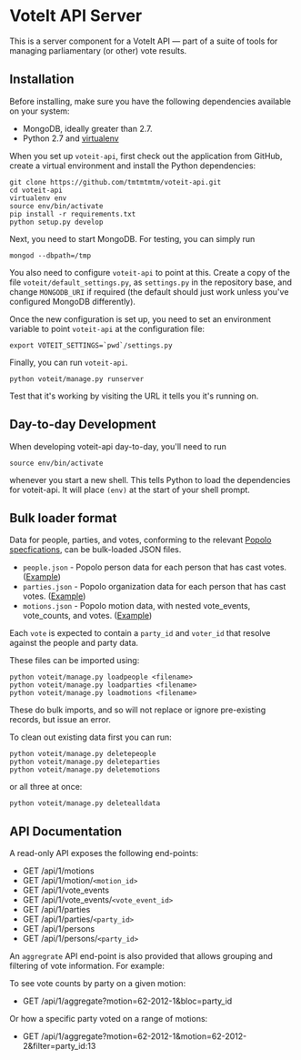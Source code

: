 # VoteIt API Server

This is a server component for a VoteIt API — part of a suite of tools for managing parliamentary (or other) vote results. 

## Installation 

Before installing, make sure you have the following dependencies available on your system:

* MongoDB, ideally greater than 2.7.
* Python 2.7 and [virtualenv](http://www.virtualenv.org/en/latest/)

When you set up  ``voteit-api``, first check out the application from GitHub,
create a virtual environment and install the Python dependencies:

    git clone https://github.com/tmtmtmtm/voteit-api.git
    cd voteit-api
    virtualenv env
    source env/bin/activate
    pip install -r requirements.txt
    python setup.py develop

Next, you need to start MongoDB. For testing, you can simply run

    mongod --dbpath=/tmp

You also need to configure ``voteit-api`` to point at this. Create a copy of the file ``voteit/default_settings.py``, as ``settings.py`` in the repository base, and change ``MONGODB_URI`` if required (the default should just work unless you've configured MongoDB differently).

Once the new configuration is set up, you need to set an environment variable to point ``voteit-api`` at the configuration file:

    export VOTEIT_SETTINGS=`pwd`/settings.py

Finally, you can run ``voteit-api``. 

    python voteit/manage.py runserver 

Test that it's working by visiting the URL it tells you it's running on. 

## Day-to-day Development

When developing voteit-api day-to-day, you'll need to run

    source env/bin/activate

whenever you start a new shell. This tells Python to load the dependencies for
voteit-api. It will place `(env)` at the start of your shell prompt.

## Bulk loader format

Data for people, parties, and votes, conforming to the relevant [Popolo specfications](http://popoloproject.com/specs/vote-event.html), can be bulk-loaded JSON files. 

* ``people.json`` - Popolo person data for each person that has cast votes. ([Example](https://github.com/tmtmtmtm/eduskunta-popolo/blob/master/people.json))
* ``parties.json`` - Popolo organization data for each person that has cast votes. ([Example](https://github.com/tmtmtmtm/eduskunta-popolo/blob/master/parties.json))
* ``motions.json`` - Popolo motion data, with nested vote_events, vote_counts, and votes. ([Example](https://github.com/tmtmtmtm/eduskunta-popolo/blob/master/data/popolo/2012/session-100.json))

Each ``vote`` is expected to contain a ``party_id`` and ``voter_id`` that resolve against the people and party data.

These files can be imported using:

    python voteit/manage.py loadpeople <filename>
    python voteit/manage.py loadparties <filename>
    python voteit/manage.py loadmotions <filename>

These do bulk imports, and so will not replace or ignore pre-existing
records, but issue an error.

To clean out existing data first you can run:

    python voteit/manage.py deletepeople
    python voteit/manage.py deleteparties
    python voteit/manage.py deletemotions

or all three at once:

    python voteit/manage.py deletealldata

## API Documentation

A read-only API exposes the following end-points:
 
* GET /api/1/motions
* GET /api/1/motion/`<motion_id>`
* GET /api/1/vote_events
* GET /api/1/vote_events/`<vote_event_id>`
* GET /api/1/parties
* GET /api/1/parties/`<party_id>`
* GET /api/1/persons
* GET /api/1/persons/`<party_id>`

An `aggregrate` API end-point is also provided that allows grouping and filtering of vote information. For example:

To see vote counts by party on a given motion:
*  GET /api/1/aggregate?motion=62-2012-1&bloc=party_id
  
Or how a specific party voted on a range of motions:
*  GET /api/1/aggregate?motion=62-2012-1&motion=62-2012-2&filter=party_id:13
  
